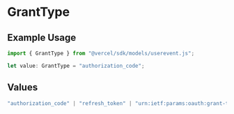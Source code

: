 # GrantType

## Example Usage

```typescript
import { GrantType } from "@vercel/sdk/models/userevent.js";

let value: GrantType = "authorization_code";
```

## Values

```typescript
"authorization_code" | "refresh_token" | "urn:ietf:params:oauth:grant-type:device_code" | "client_credentials"
```
